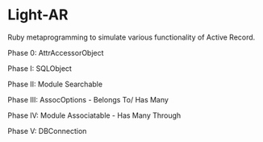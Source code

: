 # Light-AR

Ruby metaprogramming to simulate various functionality of Active Record.

Phase 0: AttrAccessorObject

Phase I: SQLObject

Phase II: Module Searchable

Phase III: AssocOptions - Belongs To/ Has Many

Phase IV: Module Associatable - Has Many Through 

Phase V: DBConnection
